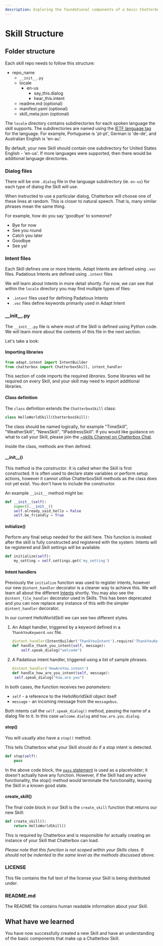 ```yaml
---
description: Exploring the foundational components of a basic Chatterbox Skill.
---
```


# Skill Structure

## Folder structure

Each skill repo needs to follow this structure:

* repo\_name
  * `__init__.py`
  * locale
    * en-us
      * say\_this.dialog
      * hear\_this.intent
  * readme.md        \(optional\)
  * manifest.yaml   \(optional\)
  * skill\_meta.json  \(optional\)

The `locale` directory contains subdirectories for each spoken language the skill supports. The subdirectories are named using the [IETF language tag](https://en.wikipedia.org/wiki/IETF_language_tag) for the language. For example, Portuguese is 'pt-pt', German is 'de-de', and Australian English is 'en-au'.

By default, your new Skill should contain one subdirectory for United States English - 'en-us'. If more languages were supported, then there would be additional language directories.

### Dialog files

There will be one `.dialog` file in the language subdirectory \(ie. `en-us`\) for each type of dialog the Skill will use. 

When instructed to use a particular dialog, Chatterbox will choose one of these lines at random. This is closer to natural speech. That is, many similar phrases mean the same thing.

For example, how do you say 'goodbye' to someone?

* Bye for now
* See you round
* Catch you later
* Goodbye
* See ya!

### Intent files

Each Skill defines one or more Intents. Adapt Intents are defined using  `.voc` files. Padatious Intents are defined using `.intent` files

We will learn about Intents in more detail shortly. For now, we can see that within the `locale` directory you may find multiple types of files:

* `.intent` files used for defining Padatious Intents
* `.voc` files define keywords primarily used in Adapt Intent

### \_\_init\_\_.py

The `__init__.py` file is where most of the Skill is defined using Python code. We will learn more about the contents of this file in the next section.

Let's take a look:

#### Importing libraries

```python
from adapt.intent import IntentBuilder
from chatterbox import ChatterboxSkill, intent_handler
```

This section of code imports the required _libraries_. Some libraries will be required on every Skill, and your skill may need to import additional libraries.

#### Class definition

The `class` definition extends the `ChatterboxSkill` class:

```python
class HelloWorldSkill(ChatterboxSkill):
```

The class should be named logically, for example "TimeSkill", "WeatherSkill", "NewsSkill", "IPaddressSkill". If you would like guidance on what to call your Skill, please join the [~skills Channel on Chatterbox Chat](https://chat.chatterbox.ai/community/channels/skills).

Inside the class, methods are then defined.

#### \_\_init\_\_\(\)

This method is the _constructor_. It is called when the Skill is first constructed. It is often used to declare state variables or perform setup actions, however it cannot utilise ChatterboxSkill methods as the class does not yet exist. You don't have to include the constructor.

An example `__init__` method might be:

```python
def __init__(self):
    super().__init__()
    self.already_said_hello = False
    self.be_friendly = True
```

#### initialize\(\)

Perform any final setup needed for the skill here. This function is invoked after the skill is fully constructed and registered with the system. Intents will be registered and Skill settings will be available.

```python
def initialize(self):
    my_setting = self.settings.get('my_setting')
```

#### Intent handlers

Previously the `initialize` function was used to register intents, however our new `@intent_handler` decorator is a cleaner way to achieve this. We will learn all about the different [Intents](https://github.com/ChatterboxAI/documentation/tree/6d83da34d06c9587d90bf7d68a42ab842c4835fe/docs/skill-development/intents.md) shortly. You may also see the `@intent_file_handler` decorator used in Skills. This has been deprecated and you can now replace any instance of this with the simpler `@intent_handler` decorator.

In our current HelloWorldSkill we can see two different styles.

1. An Adapt handler, triggered by a keyword defined in a `ThankYouKeyword.voc` file.

   ```python
   @intent_handler(IntentBuilder('ThankYouIntent').require('ThankYouKeyword'))
   def handle_thank_you_intent(self, message):
       self.speak_dialog("welcome")
   ```

2. A Padatious intent handler, triggered using a list of sample phrases.

   ```python
   @intent_handler('HowAreYou.intent')
   def handle_how_are_you_intent(self, message):
    self.speak_dialog("how.are.you")
   ```

In both cases, the function receives two _parameters_:

* `self` - a reference to the HelloWorldSkill object itself
* `message` - an incoming message from the `messagebus`.

Both intents call the `self.speak_dialog()` method, passing the name of a dialog file to it. In this case `welcome.dialog` and `how.are.you.dialog`.

#### stop\(\)

You will usually also have a `stop()` method.

This tells Chatterbox what your Skill should do if a stop intent is detected.

```python
def stop(self):
    pass
```

In the above code block, the [`pass` statement](https://docs.python.org/3/reference/simple_stmts.html#the-pass-statement) is used as a placeholder; it doesn't actually have any function. However, if the Skill had any active functionality, the stop\(\) method would terminate the functionality, leaving the Skill in a known good state.

#### create\_skill\(\)

The final code block in our Skill is the `create_skill` function that returns our new Skill:

```python
def create_skill():
    return HelloWorldSkill()
```

This is required by Chatterbox and is responsible for actually creating an instance of your Skill that Chatterbox can load.

_Please note that this function is not scoped within your Skills class. It should not be indented to the same level as the methods discussed above._

### LICENSE

This file contains the full text of the license your Skill is being distributed under.

### README.md

The README file contains human readable information about your Skill.

## What have we learned

You have now successfully created a new Skill and have an understanding of the basic components that make up a Chatterbox Skill.

